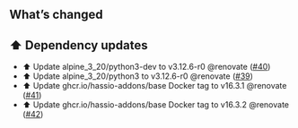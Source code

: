## What’s changed

## ⬆️ Dependency updates

- ⬆️ Update alpine_3_20/python3-dev to v3.12.6-r0 @renovate ([#40](https://github.com/hassio-addons/addon-sabnzbd/pull/40))
- ⬆️ Update alpine_3_20/python3 to v3.12.6-r0 @renovate ([#39](https://github.com/hassio-addons/addon-sabnzbd/pull/39))
- ⬆️ Update ghcr.io/hassio-addons/base Docker tag to v16.3.1 @renovate ([#41](https://github.com/hassio-addons/addon-sabnzbd/pull/41))
- ⬆️ Update ghcr.io/hassio-addons/base Docker tag to v16.3.2 @renovate ([#42](https://github.com/hassio-addons/addon-sabnzbd/pull/42))
